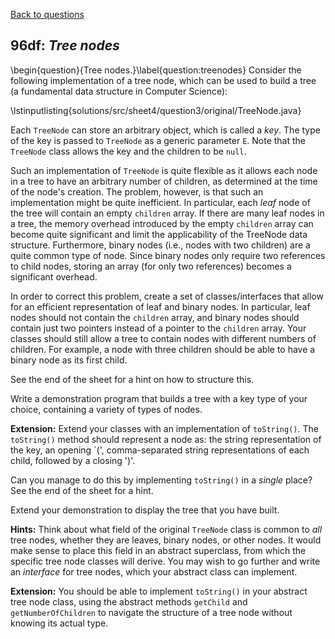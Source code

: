 [Back to questions](../README.md)

## 96df: *Tree nodes*

\begin{question}{Tree nodes.}\label{question:treenodes}
Consider the following implementation of a tree node, which can be used to build
a tree (a fundamental data structure in Computer Science):

\lstinputlisting{solutions/src/sheet4/question3/original/TreeNode.java}

Each `TreeNode` can store an arbitrary object, which is called a *key*.
The type of the key is passed to `TreeNode` as a generic parameter `E`.  Note
that the `TreeNode` class allows the key and the children to be `null`.

Such an implementation of `TreeNode` is quite flexible as it allows each node in a tree
to have an arbitrary number of children, as determined at the time of the node's creation.
The problem, however, is that such an implementation might be quite inefficient.  In particular,
each *leaf* node of the tree will contain an empty `children` array.
If there are many leaf nodes in a tree, the memory
overhead introduced by the empty `children` array can become quite significant and
limit the applicability of the TreeNode data structure.
Furthermore, binary nodes (i.e., nodes with two children) are a
quite common type of node. Since binary nodes only require two
references to child nodes, storing an array (for only two references)
becomes a significant overhead.

In order to correct this problem, create a set of classes/interfaces that allow for an efficient
representation of leaf and binary nodes.  In particular, leaf nodes should not contain the `children`
array, and binary nodes should contain just two pointers instead of a pointer to the `children`
array.  Your classes should still allow a tree to contain nodes with different numbers of children.  For
example, a node with three children should be able to have a binary node as its first child.

See the end of the sheet for a hint on how to structure this.

Write a demonstration program that builds a tree with a key type of your choice, containing a variety of types of nodes.

**Extension:**  Extend your classes with an implementation of `toString()`.
The `toString()` method should represent a node as: the string representation of the key, an opening `(',
comma-separated string representations of each child, followed by a closing ')'.

Can you manage to do this by implementing `toString()` in a *single* place?  See the end of the sheet
for a hint.

Extend your demonstration to display the tree that you have built.


**Hints:**  Think about what field of the original `TreeNode` class
is common to *all* tree nodes, whether they are leaves, binary nodes, or other nodes.  It would make sense to place this field
in an abstract superclass, from which the specific tree node classes will derive.  You may wish to go further and write an *interface*
for tree nodes, which your abstract class can implement.

**Extension:** You should be able to implement `toString()` in your abstract tree node class, using the
abstract methods `getChild` and `getNumberOfChildren` to navigate the structure of a tree node without knowing its
actual type.
